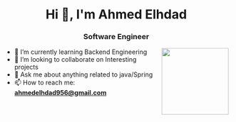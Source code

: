 <h1 align="center">Hi 👋,  I'm Ahmed Elhdad</h1>
<h3 align="center">Software Engineer</h3>

<img align="right" src="https://user-images.githubusercontent.com/63050133/156676671-d5b2e362-97d4-4404-9447-dd71ddfea82f.gif" width = 150px/>



- 🌱 I’m currently learning Backend Engineering
- 👯 I’m looking to collaborate on Interesting projects
- 💬 Ask me about anything related to java/Spring 
- 📫 How to reach me: **ahmedelhdad956@gmail.com**



